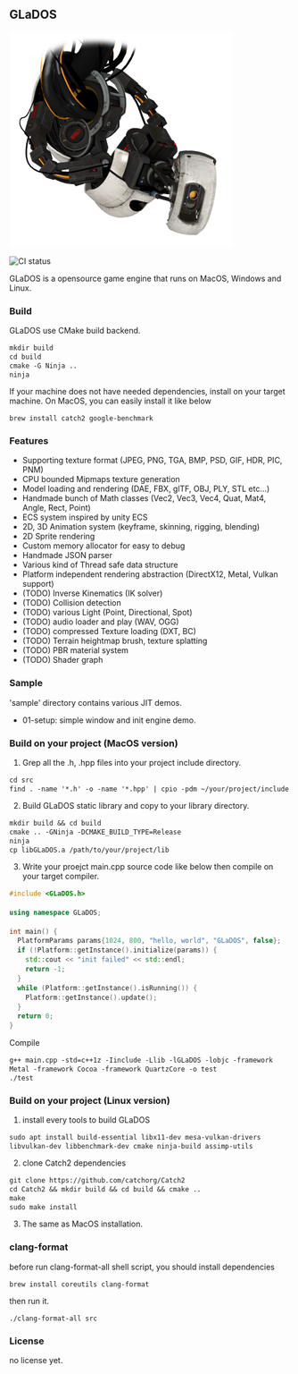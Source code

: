 ## GLaDOS

![GLaDOS](resource/400px-GLaDOS_P2.png)

![CI status](https://github.com/bodguy/GLaDOS/workflows/CMake%20Build%20project/badge.svg)

GLaDOS is a opensource game engine that runs on MacOS, Windows and Linux.

### Build

GLaDOS use CMake build backend.

```
mkdir build
cd build
cmake -G Ninja ..
ninja
```

If your machine does not have needed dependencies, install on your target machine.
On MacOS, you can easily install it like below

```
brew install catch2 google-benchmark
```

### Features

- Supporting texture format (JPEG, PNG, TGA, BMP, PSD, GIF, HDR, PIC, PNM)
- CPU bounded Mipmaps texture generation
- Model loading and rendering (DAE, FBX, glTF, OBJ, PLY, STL etc...)
- Handmade bunch of Math classes (Vec2, Vec3, Vec4, Quat, Mat4, Angle, Rect, Point)
- ECS system inspired by unity ECS
- 2D, 3D Animation system (keyframe, skinning, rigging, blending)
- 2D Sprite rendering
- Custom memory allocator for easy to debug
- Handmade JSON parser
- Various kind of Thread safe data structure
- Platform independent rendering abstraction (DirectX12, Metal, Vulkan support)
- (TODO) Inverse Kinematics (IK solver)
- (TODO) Collision detection
- (TODO) various Light (Point, Directional, Spot)
- (TODO) audio loader and play (WAV, OGG)
- (TODO) compressed Texture loading (DXT, BC)
- (TODO) Terrain heightmap brush, texture splatting
- (TODO) PBR material system
- (TODO) Shader graph

### Sample

'sample' directory contains various JIT demos.

- 01-setup: simple window and init engine demo.

### Build on your project (MacOS version)

1. Grep all the .h, .hpp files into your project include directory.
```
cd src
find . -name '*.h' -o -name '*.hpp' | cpio -pdm ~/your/project/include
```

2. Build GLaDOS static library and copy to your library directory.
```
mkdir build && cd build
cmake .. -GNinja -DCMAKE_BUILD_TYPE=Release
ninja
cp libGLaDOS.a /path/to/your/project/lib
```

3. Write your proejct main.cpp source code like below then compile on your target compiler.
```c++
#include <GLaDOS.h>

using namespace GLaDOS;

int main() {
  PlatformParams params{1024, 800, "hello, world", "GLaDOS", false};
  if (!Platform::getInstance().initialize(params)) {
    std::cout << "init failed" << std::endl;
    return -1;
  }
  while (Platform::getInstance().isRunning()) {
    Platform::getInstance().update();
  }
  return 0;
}
```
Compile
```
g++ main.cpp -std=c++1z -Iinclude -Llib -lGLaDOS -lobjc -framework Metal -framework Cocoa -framework QuartzCore -o test
./test
```

### Build on your project (Linux version)

1. install every tools to build GLaDOS
```
sudo apt install build-essential libx11-dev mesa-vulkan-drivers libvulkan-dev libbenchmark-dev cmake ninja-build assimp-utils
```

2. clone Catch2 dependencies
```
git clone https://github.com/catchorg/Catch2
cd Catch2 && mkdir build && cd build && cmake ..
make
sudo make install
```

3. The same as MacOS installation.

### clang-format

before run clang-format-all shell script, you should install dependencies

```
brew install coreutils clang-format
```

then run it.
```
./clang-format-all src
```

### License

no license yet.
